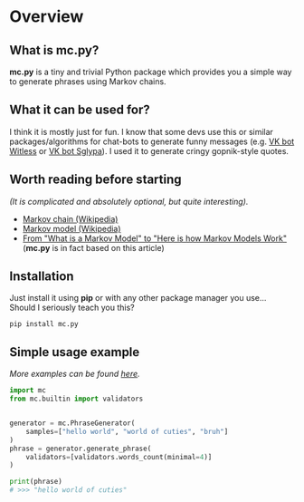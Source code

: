 # Overview

## What is **mc.py**?
**mc.py** is a tiny and trivial Python package which provides you 
a simple way to generate phrases using Markov chains.

## What it can be used for?
I think it is mostly just for fun. I know that some devs 
use this or similar packages/algorithms for chat-bots to generate funny 
messages (e.g. [VK bot Witless](https://vk.com/witless) or 
[VK bot Sglypa](https://vk.com/sglypa)). I used it to generate
cringy gopnik-style quotes.

## Worth reading before starting
_(It is complicated and absolutely optional, but quite interesting)._

* [Markov chain (Wikipedia)](https://en.wikipedia.org/wiki/Markov_chain)
* [Markov model (Wikipedia)](https://en.wikipedia.org/wiki/Markov_model)
* [From "What is a Markov Model" to "Here is how Markov Models Work"](https://hackernoon.com/from-what-is-a-markov-model-to-here-is-how-markov-models-work-1ac5f4629b71)
(**mc.py** is in fact based on this article)

## Installation
Just install it using **pip** or with any other package manager you use... 
Should I seriously teach you this?

`pip install mc.py`

## Simple usage example
_More examples can be found [here](https://github.com/jieggii/mc.py/tree/master/examples)._

```python
import mc
from mc.builtin import validators


generator = mc.PhraseGenerator(
    samples=["hello world", "world of cuties", "bruh"]
)
phrase = generator.generate_phrase(
    validators=[validators.words_count(minimal=4)]
)

print(phrase)
# >>> "hello world of cuties"
```
